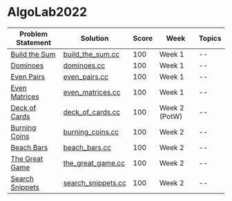 # AlgoLab2022

| Problem Statement                                        | Solution                                            | Score | Week          | Topics |
| -------------------------------------------------------- | --------------------------------------------------- | ----- | ------------- | ------ |
| [Build the Sum](statements/week01/build_the_sum.pdf)     | [build_the_sum.cc](src/week01/build_the_sum.cc)     | 100   | Week 1        | --     |
| [Dominoes](statements/week01/dominoes.pdf)               | [dominoes.cc](src/week01/dominoes.cc)               | 100   | Week 1        | --     |
| [Even Pairs](statements/week01/even_pairs.pdf)           | [even_pairs.cc](src/week01/even_pairs.cc)           | 100   | Week 1        | --     |
| [Even Matrices](statements/week01/even_matrices.pdf)     | [even_matrices.cc](src/week01/even_matrices.cc)     | 100   | Week 1        | --     |
| [Deck of Cards](statements/week02/deck_of_cards.pdf)     | [deck_of_cards.cc](src/week02/deck_of_cards.cc)     | 100   | Week 2 (PotW) | --     |
| [Burning Coins](statements/week02/burning_coins.pdf)     | [burning_coins.cc](src/week02/burning_coins.cc)     | 100   | Week 2        | --     |
| [Beach Bars](statements/week02/beach_bars.pdf)           | [beach_bars.cc](src/week02/beach_bars.cc)           | 100   | Week 2        | --     |
| [The Great Game](statements/week02/the_great_game.pdf)   | [the_great_game.cc](src/week02/the_great_game.cc)   | 100   | Week 2        | --     |
| [Search Snippets](statements/week02/search_snippets.pdf) | [search_snippets.cc](src/week02/search_snippets.cc) | 100   | Week 2        | --     |
